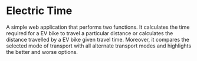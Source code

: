 # Electric Time

A simple web application that performs two functions. It calculates the time required for a EV bike to travel a particular distance or calculates the distance travelled by a EV bike given travel time. Moreover, it compares the selected mode of transport with all alternate transport modes and highlights the better and worse options.
